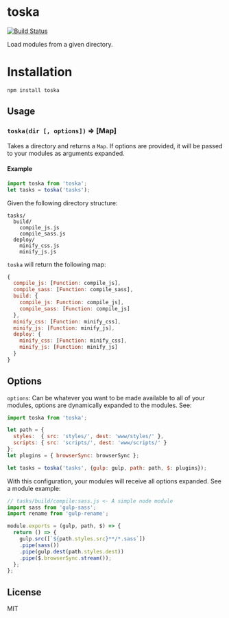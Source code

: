 # toska

[![Build Status](https://travis-ci.org/Nafta7/toska.svg?branch=master)](https://travis-ci.org/Nafta7/toska)

Load modules from a given directory.

# Installation
```
npm install toska
```

## Usage

### `toska(dir [, options])` => [Map]

Takes a directory and returns a `Map`.
If options are provided, it will be passed to your modules as arguments expanded.

#### Example

```js
import toska from 'toska';
let tasks = toska('tasks');
```
Given the following directory structure:
```
tasks/
  build/
    compile_js.js
    compile_sass.js
  deploy/
    minify_css.js
    minify_js.js
```
`toska` will return the following map:

```js
{
  compile_js: [Function: compile_js],
  compile_sass: [Function: compile_sass],
  build: {
    compile_js: Function: compile_js],
    compile_sass: [Function: compile_js]
  },
  minify_css: [Function: minify_css],
  minify_js: [Function: minify_js],
  deploy: {
    minify_css: [Function: minify_css],
    minify_js: [Function: minify_js]
  }
}
```

## Options

`options`: Can be whatever you want to be made available to all of your modules,
options are dynamically expanded to the modules. See:

```js
import toska from 'toska';

let path = {
  styles:  { src: 'styles/', dest: 'www/styles/' },
  scripts: { src: 'scripts/', dest: 'www/scripts/' }
};
let plugins = { browserSync: browserSync };

let tasks = toska('tasks', {gulp: gulp, path: path, $: plugins});
```

With this configuration, your modules will receive all options expanded. See
a module example:

```js
// tasks/build/compile:sass.js <- A simple node module
import sass from 'gulp-sass';
import rename from 'gulp-rename';

module.exports = (gulp, path, $) => {
  return () => {
    gulp.src([`${path.styles.src}**/*.sass`])
    .pipe(sass())
    .pipe(gulp.dest(path.styles.dest))
    .pipe($.browserSync.stream());
  };
};
```

## License

MIT
